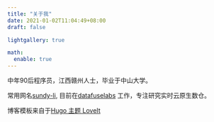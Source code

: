 ```yaml
---
title: "关于我"
date: 2021-01-02T11:04:49+08:00
draft: false

lightgallery: true

math:
  enable: true
---
```


中年90后程序员，江西赣州人士，毕业于中山大学。

常用网名[sundy-li](https://github.com/sundy-li/), 目前在[datafuselabs](https://github.com/datafuselabs) 工作，专注研究实时云原生数仓。

博客模板来自于[Hugo 主题 LoveIt](https://github.com/dillonzq/LoveIt)




